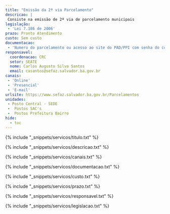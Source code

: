 ```yaml
---
title: "Emissão da 2ª via Parcelamento"
descricao: |
 Consiste na emissão de 2ª via de parcelamento municipais
legislação: 
 - 'Lei 7.186 de 2006'
prazo: Pronto Atendimento
custo: Sem custo
documentacao: 
 - 'Numero do parcelamento ou acesso ao site do PAD/PPI com senha do contribuinte'
responsavel:
  coordenacao: CRC
  setor: SEATE
  nome: Carlos Augusto Silva Santos
  email: casantos@sefaz.salvador.ba.gov.br
canais: 
 - 'Online'
 - 'Presencial'
 - 'E-mail'
urlsite: https://www.sefaz.salvador.ba.gov.br/Parcelamentos
unidades: 
 - Posto Central - SEDE
 -  Postos SAC's
 -  Postos Prefeitura Bairro
hide:
  - toc
---
```


{% include "_snippets/servicos/titulo.txt" %}

{% include "_snippets/servicos/descricao.txt" %}

{% include "_snippets/servicos/canais.txt" %}

{% include "_snippets/servicos/documentacao.txt" %}

{% include "_snippets/servicos/custo.txt" %}

{% include "_snippets/servicos/prazo.txt" %}

{% include "_snippets/servicos/responsavel.txt" %}

{% include "_snippets/servicos/legislacao.txt" %}

